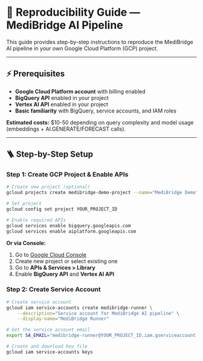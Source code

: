 # 🔄 Reproducibility Guide — MediBridge AI Pipeline

This guide provides step-by-step instructions to reproduce the MediBridge AI pipeline in your own Google Cloud Platform (GCP) project.

---

## ⚡ Prerequisites

- **Google Cloud Platform account** with billing enabled
- **BigQuery API** enabled in your project
- **Vertex AI API** enabled in your project  
- **Basic familiarity** with BigQuery, service accounts, and IAM roles

**Estimated costs:** $10-50 depending on query complexity and model usage (embeddings + AI.GENERATE/FORECAST calls).

---

## 🪜 Step-by-Step Setup

### Step 1: Create GCP Project & Enable APIs

```bash
# Create new project (optional)
gcloud projects create medibridge-demo-project --name="MediBridge Demo"

# Set project
gcloud config set project YOUR_PROJECT_ID

# Enable required APIs
gcloud services enable bigquery.googleapis.com
gcloud services enable aiplatform.googleapis.com
```

**Or via Console:**
1. Go to [Google Cloud Console](https://console.cloud.google.com/)
2. Create new project or select existing one
3. Go to **APIs & Services > Library**
4. Enable **BigQuery API** and **Vertex AI API**

### Step 2: Create Service Account

```bash
# Create service account
gcloud iam service-accounts create medibridge-runner \
    --description="Service account for MediBridge AI pipeline" \
    --display-name="MediBridge Runner"

# Get the service account email
export SA_EMAIL="medibridge-runner@YOUR_PROJECT_ID.iam.gserviceaccount.com"

# Create and download key file
gcloud iam service-accounts keys
